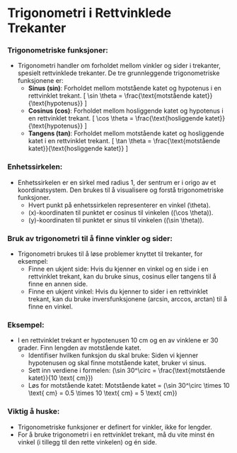 # Trigonometri i Rettvinklede Trekanter

### Trigonometriske funksjoner:
- Trigonometri handler om forholdet mellom vinkler og sider i trekanter, spesielt rettvinklede trekanter. De tre grunnleggende trigonometriske funksjonene er:
  - **Sinus (sin)**: Forholdet mellom motstående katet og hypotenus i en rettvinklet trekant.
    \[ \sin \theta = \frac{\text{motstående katet}}{\text{hypotenus}} \]
  - **Cosinus (cos)**: Forholdet mellom hosliggende katet og hypotenus i en rettvinklet trekant.
    \[ \cos \theta = \frac{\text{hosliggende katet}}{\text{hypotenus}} \]
  - **Tangens (tan)**: Forholdet mellom motstående katet og hosliggende katet i en rettvinklet trekant.
    \[ \tan \theta = \frac{\text{motstående katet}}{\text{hosliggende katet}} \]

### Enhetssirkelen:
- Enhetssirkelen er en sirkel med radius 1, der sentrum er i origo av et koordinatsystem. Den brukes til å visualisere og forstå trigonometriske funksjoner.
  - Hvert punkt på enhetssirkelen representerer en vinkel \(\theta\).
  - \(x\)-koordinaten til punktet er cosinus til vinkelen (\(\cos \theta\)).
  - \(y\)-koordinaten til punktet er sinus til vinkelen (\(\sin \theta\)).

### Bruk av trigonometri til å finne vinkler og sider:
- Trigonometri brukes til å løse problemer knyttet til trekanter, for eksempel:
  - Finne en ukjent side: Hvis du kjenner en vinkel og en side i en rettvinklet trekant, kan du bruke sinus, cosinus eller tangens til å finne en annen side.
  - Finne en ukjent vinkel: Hvis du kjenner to sider i en rettvinklet trekant, kan du bruke inversfunksjonene (arcsin, arccos, arctan) til å finne en vinkel.

### Eksempel:
- I en rettvinklet trekant er hypotenusen 10 cm og en av vinklene er 30 grader. Finn lengden av motstående katet.
  - Identifiser hvilken funksjon du skal bruke: Siden vi kjenner hypotenusen og skal finne motstående katet, bruker vi sinus.
  - Sett inn verdiene i formelen: \(\sin 30^\circ = \frac{\text{motstående katet}}{10 \text{ cm}}\)
  - Løs for motstående katet: Motstående katet = \(\sin 30^\circ \times 10 \text{ cm} = 0.5 \times 10 \text{ cm} = 5 \text{ cm}\)

### Viktig å huske:
- Trigonometriske funksjoner er definert for vinkler, ikke for lengder.
- For å bruke trigonometri i en rettvinklet trekant, må du vite minst én vinkel (i tillegg til den rette vinkelen) og én side.